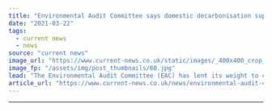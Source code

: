 ```yaml
---
title: "Environmental Audit Committee says domestic decarbonisation support has been ‘woefully inadequate’"
date: "2021-03-22"
tags: 
  - current news
  - news
source: "current news"
image_url: "https://www.current-news.co.uk/static/images/_400x400_crop_center-center/Houses-at-night-EAC-report-credit-Dominika-Roseclay_Pexels.jpg"
image_fp: "/assets/img/post_thumbnails/60.jpg"
lead: "​The Environmental Audit Committee (EAC) has lent its weight to calls for the Green Homes Grant to be rolled over beyond the end of March 2021."
article_url: "https://www.current-news.co.uk/news/environmental-audit-committee-says-domestic-decarbonisation-support-has-been-woefully-inadequate?utm_source=rss-feeds&utm_medium=rss&utm_campaign=rss"
---
```


---
